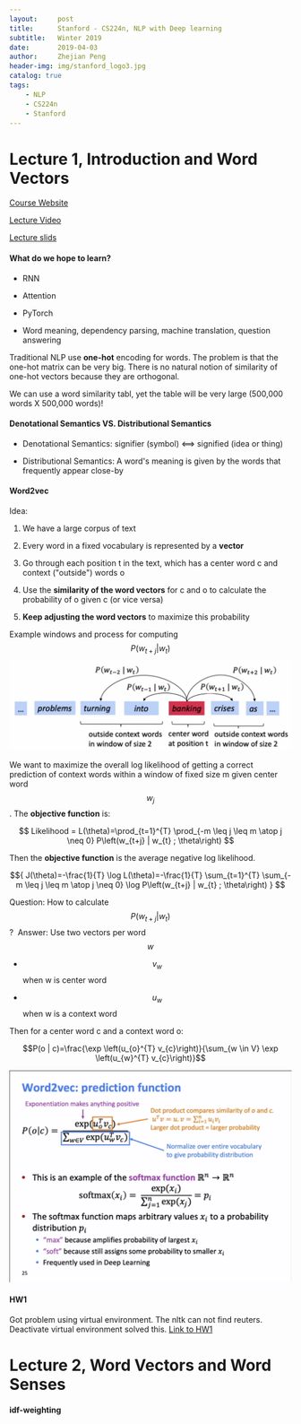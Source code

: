 ```yaml
---
layout:     post
title:      Stanford - CS224n, NLP with Deep learning
subtitle:   Winter 2019
date:       2019-04-03
author:     Zhejian Peng
header-img: img/stanford_logo3.jpg
catalog: true
tags:
    - NLP
    - CS224n
    - Stanford
---
```


<!-- Add math equation API -->

<script src='https://cdnjs.cloudflare.com/ajax/libs/mathjax/2.7.5/MathJax.js?config=TeX-MML-AM_CHTML' async></script>

# Lecture 1, Introduction and Word Vectors
[Course Website](http://web.stanford.edu/class/cs224n/)

[Lecture Video](http://onlinehub.stanford.edu/cs224)

[Lecture slids](http://web.stanford.edu/class/cs224n/slides/cs224n-2019-lecture01-wordvecs1.pdf)

#### What do we hope to learn?
- RNN

- Attention

- PyTorch

- Word meaning, dependency parsing, machine translation, question answering

 

Traditional NLP use **one-hot** encoding for words.
The problem is that the one-hot matrix can be very big.
There is no natural notion of similarity of one-hot vectors because they are orthogonal.

We can use a word similarity tabl, yet the table will be very large (500,000 words X 500,000 words)!

#### Denotational Semantics VS. Distributional Semantics

- Denotational Semantics: signifier (symbol) ⟺ signified (idea or thing)

- Distributional Semantics: A word's meaning is given by the words that frequently appear close-by


#### Word2vec
Idea:

1. We have a large corpus of text

2. Every word in a fixed vocabulary is represented by a **vector**

3. Go through each position t in the text, which has a center word c and context ("outside") words o

4. Use the **similarity of the word vectors** for c and o to calculate the probability of o given c (or vice versa)

5. **Keep adjusting the word vectors** to maximize this probability

Example windows and process for computing $${P(w_{t+j} | w_t)} $$
![-](https://raw.githubusercontent.com/JazzikPeng/jazzikpeng.github.io/master/img/CS224n_Stanford/SS1.png)

We want to maximize the overall log likelihood of getting a correct prediction of context words within a window of fixed size m given center word $$ w_j$$. The **objective function** is:

$$ Likelihood = L(\theta)=\prod_{t=1}^{T} \prod_{-m \leq j \leq m \atop j \neq 0} P\left(w_{t+j} | w_{t} ; \theta\right) $$

Then the **objective function** is the average negative log likelihood. 

$${ J(\theta)=-\frac{1}{T} \log L(\theta)=-\frac{1}{T} \sum_{t=1}^{T} \sum_{-m \leq j \leq m \atop j \neq 0} \log P\left(w_{t+j} | w_{t} ; \theta\right) } $$


Question: How to calculate $${P(w_{t+j} | w_t)}$$ ? 
![]()
Answer: Use two vectors per word $$w$$

- $$v_w$$ when w is center word

- $$u_w$$ when w is a context word

Then for a center word c and a context word o:

$$P(o | c)=\frac{\exp \left(u_{o}^{T} v_{c}\right)}{\sum_{w \in V} \exp \left(u_{w}^{T} v_{c}\right)}$$

![-](https://raw.githubusercontent.com/JazzikPeng/jazzikpeng.github.io/master/img/CS224n_Stanford/SS2.png)  

#### HW1
Got problem using virtual environment. The nltk can not find reuters. Deactivate virtual environment solved this.
[Link to HW1](./CS224n/exploring_word_vectors.ipynb)


# Lecture 2, Word Vectors and Word Senses

#### idf-weighting

